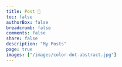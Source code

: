 ```yaml
---
title: Post 📝
toc: false
authorBox: false
breadcrumb: false
comments: false
share: false
description: "My Posts"
page: true
images: ["/images/color-dot-abstract.jpg"]
---
```

